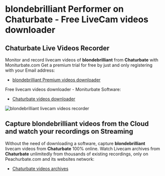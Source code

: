 # blondebrilliant Performer on Chaturbate - Free LiveCam videos downloader

## Chaturbate Live Videos Recorder

Monitor and record livecam videos of **blondebrilliant** from **Chaturbate** with Moniturbate.com
Get a premium trial for free by just and only registering with your Email address:
* [blondebrilliant Premium videos downloader](https://moniturbate.com/request-demo-licence-key.html)

Free livecam videos downloader - Moniturbate Software:
* [Chaturbate videos downloader](https://moniturbate.com/moniturbate-download-software.html)

![blondebrilliant livecam videos recorder](https://peachurnet.com/templates/moniturbate-software.png)


## Capture blondebrilliant videos from the Cloud and watch your recordings on Streaming

Without the need of downloading a software, capture **blondebrilliant** livecam videos from **Chaturbate** 100% online.
Watch Livecam archives from **Chaturbate** unlimitedly from thousands of existing recordings, only on Peachurbate.com and its websites network:
* [Chaturbate videos archives](https://peachurnet.com/)